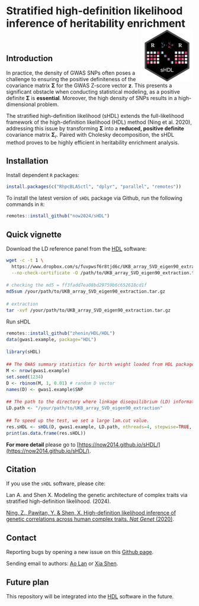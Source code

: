 # Stratified high-definition likelihood inference of heritability enrichment <img src="logo.png" align="right" height=140/>

<br>

## Introduction

In practice, the density of GWAS SNPs often poses a challenge to ensuring the positive definiteness of the covariance matrix $\mathbf{\Sigma}$ for the GWAS Z-score vector $\mathbf{z}$. This presents a significant obstacle when conducting statistical modeling, as a positive definite $\mathbf{\Sigma}$ is **essential**. Moreover, the high density of SNPs results in a high-dimensional problem.

The stratified high-definition likelihood (sHDL) extends the full-likelihood framework of the high-definition likelihood (HDL) method (Ning et al. 2020), addressing this issue by transforming $\mathbf{\Sigma}$ into a **reduced, positive definite** covariance matrix $\mathbf{\Sigma}_r$. Paired with Cholesky decomposition, the sHDL method proves to be highly efficient in heritability enrichment analysis.

## Installation

Install dependent `R` packages:

```R
install.packages(c("RhpcBLASctl", "dplyr", "parallel", "remotes"))
```

To install the latest version of `sHDL` package via Github, run the following commands in `R`:

```R
remotes::install_github("now2024/sHDL")
```

## Quick vignette

Download the LD reference panel from the [HDL](https://github.com/zhenin/HDL) software:

```bash
wget -c -t 1 \
  https://www.dropbox.com/s/fuvpwsf6r8tjd6c/UKB_array_SVD_eigen90_extraction.tar.gz?dl=0 \
  --no-check-certificate -O /path/to/UKB_array_SVD_eigen90_extraction.tar.gz

# checking the md5 = ff3fadd7ea08bd29759b6c652618cd1f
md5sum /your/path/to/UKB_array_SVD_eigen90_extraction.tar.gz

# extraction
tar -xvf /your/path/to/UKB_array_SVD_eigen90_extraction.tar.gz
```

Run sHDL

```R
remotes::install_github("zhenin/HDL/HDL")
data(gwas1.example, package="HDL")

library(sHDL)

## The GWAS summary statistics for birth weight loaded from HDL package.
M <- nrow(gwas1.example)
set.seed(1234)
D <- rbinom(M, 1, 0.01) # random D vector
names(D) <- gwas1.example$SNP

## The path to the directory where linkage disequilibrium (LD) information is stored.
LD.path <- "/your/path/to/UKB_array_SVD_eigen90_extraction"

## To speed up the test, we set a large lam.cut value.
res.sHDL <- sHDL(D, gwas1.example, LD.path, nthreads=4, stepwise=TRUE, lam.cut=10, Dr.path=NULL, mode="memory")
print(as.data.frame(res.sHDL))
```

**For more detail** please go to [https://now2014.github.io/sHDL/](https://now2014.github.io/sHDL/).

## Citation

If you use the `sHDL` software, please cite:

Lan A. and Shen X. Modeling the genetic architecture of complex traits via stratified high-definition likelihood. (2024).

[Ning, Z., Pawitan, Y. & Shen, X. High-definition likelihood inference of genetic correlations across human complex traits. *Nat Genet* (2020)](https://www.nature.com/articles/s41588-020-0653-y).

## Contact

Reporting bugs by opening a new issue on this [Github page](https://github.com/now2014/sHDL/issues).

Sending email to authors:  [Ao Lan](mailto:lanao@mail2.sysu.edu.cn) or [Xia Shen](mailto:shenx@fudan.edu.cn).

## Future plan

This repository will be integrated into the [HDL](https://github.com/zhenin/HDL) software in the future.
